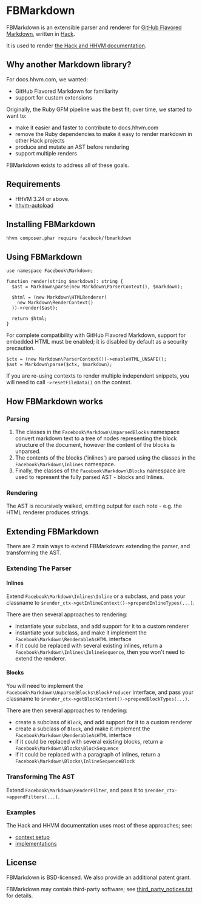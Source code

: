 # FBMarkdown
FBMarkdown is an extensible parser and renderer for [GitHub Flavored Markdown](https://github.github.com/gfm/),
written in [Hack](http://hacklang.org).

It is used to render [the Hack and HHVM documentation](https://docs.hhvm.com).

## Why another Markdown library?

For docs.hhvm.com, we wanted:

- GitHub Flavored Markdown for familiarity
- support for custom extensions

Originally, the Ruby GFM pipeline was the best fit; over time, we started to want to:

- make it easier and faster to contribute to docs.hhvm.com
- remove the Ruby dependencies to make it easy to render markdown in other Hack projects
- produce and mutate an AST before rendering
- support multiple renders

FBMarkdown exists to address all of these goals.

## Requirements

- HHVM 3.24 or above.
- [hhvm-autoload](https://github.com/hhvm/hhvm-autoload)

## Installing FBMarkdown

    hhvm composer.phar require facebook/fbmarkdown

## Using FBMarkdown

```Hack
use namespace Facebook\Markdown;

function render(string $markdown): string {
  $ast = Markdown\parse(new Markdown\ParserContext(), $markdown);

  $html = (new Markdown\HTMLRenderer(
    new Markdown\RenderContext()
  ))->render($ast);

  return $html;
}
```

For complete compatibility with GitHub Flavored Markdown, support for embedded HTML must be enabled; it is disabled
by default as a security precaution.

```Hack
$ctx = (new Markdown\ParserContext())->enableHTML_UNSAFE();
$ast = Markdown\parse($ctx, $markdown);
```

If you are re-using contexts to render multiple independent snippets, you will need to call `->resetFileData()` on the context.

## How FBMarkdown works

### Parsing

1. The classes in the `Facebook\Markdown\UnparsedBlocks` namespace convert
   markdown text to a tree of nodes representing the block structure of
   the document, however the content of the blocks is unparsed.
1. The contents of the blocks ('inlines') are parsed using the classes in the
   `Facebook\Markdown\Inlines` namespace.
1. Finally, the classes of the `Facebook\Markdown\Blocks` namespace are used to
   represent the fully parsed AST - blocks and Inlines.

### Rendering

The AST is recursively walked, emitting output for each note - e.g. the HTML renderer produces strings.

## Extending FBMarkdown

There are 2 main ways to extend FBMarkdown: extending the parser, and transforming the AST.

### Extending The Parser

#### Inlines

Extend `Facebook\Markdown\Inlines\Inline` or a subclass, and pass your classname to
`$render_ctx->getInlineContext()->prependInlineTypes(...)`.

There are then several approaches to rendering:
 - instantiate your subclass, and add support for it to a custom renderer
 - instantiate your subclass, and make it implement the `Facebook\Markdown\RenderableAsHTML` interface
 - if it could be replaced with several existing inlines, return a
   `Facebook\Markdown\Inlines\InlineSequence`, then you won't need to extend the renderer.

#### Blocks

You will need to implement the `Facebook\Markdown\UnparsedBlocks\BlockProducer` interface, and pass your classname
to `$render_ctx->getBlockContext()->prependBlockTypes(...)`.

There are then several approaches to rendering:
 - create a subclass of `Block`, and add support for it to a custom renderer
 - create a subclass of `Block`, and make it implement the `Facebook\Markdown\RenderableAsHTML` interface
 - if it could be replaced with several existing blocks, return a
   `Facebook\Markdown\Blocks\BlockSequence`
 - if it could be replaced with a paragraph of inlines, return a `Facebook\Markdown\Blocks\InlineSequenceBlock`

### Transforming The AST

Extend `Facebook\Markdown\RenderFilter`, and pass it to `$render_ctx->appendFilters(...)`.

### Examples

The Hack and HHVM documentation uses most of these approaches; see:

- [context setup](https://github.com/hhvm/user-documentation/blob/master/src/build/MarkdownRenderer.php)
- [implementations](https://github.com/hhvm/user-documentation/tree/master/src/markdown-extensions)

## License

FBMarkdown is BSD-licensed. We also provide an additional patent grant.

FBMarkdown may contain third-party software; see [third\_party\_notices.txt](third_party_notices.txt) for details.
